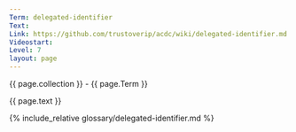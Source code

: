 ```yaml
---
Term: delegated-identifier
Text: 
Link: https://github.com/trustoverip/acdc/wiki/delegated-identifier.md
Videostart: 
Level: 7
layout: page
---
```


{{ page.collection }} - {{ page.Term }}

   {{ page.text }}

{% include_relative glossary/delegated-identifier.md %}
